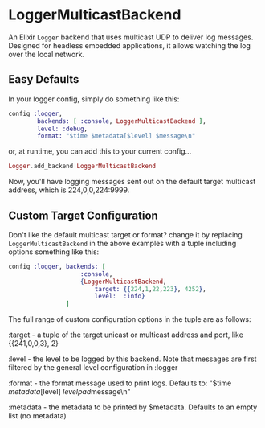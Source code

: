 LoggerMulticastBackend
======================

An Elixir `Logger` backend that uses multicast UDP to deliver log messages.
Designed for headless embedded applications, it allows watching the
log over the local network.

## Easy Defaults

In your logger config, simply do something like this:

```elixir
config :logger,
        backends: [ :console, LoggerMulticastBackend ],
        level: :debug,
        format: "$time $metadata[$level] $message\n"
```
  
or, at runtime, you can add this to your current config...

```elixir
Logger.add_backend LoggerMulticastBackend
```  

Now, you'll have logging messages sent out on the default target multicast
address, which is 224,0,0,224:9999.   

## Custom Target Configuration

Don't like the default multicast target or format? change it by replacing
`LoggerMulticastBackend` in the above examples with a tuple including options something like this:

```elixir
config :logger, backends: [ 
                    :console, 
                    {LoggerMulticastBackend, 
                        target: {{224,1,22,223}, 4252},
                        level:  :info}
                ]
```

The full range of custom configuration options in the tuple are as follows:

:target - a tuple of the target unicast or multicast address and port, like {{241,0,0,3}, 2}

:level - the level to be logged by this backend. Note that messages are first filtered by the general level configuration in :logger

:format - the format message used to print logs. Defaults to: "$time $metadata[$level] $levelpad$message\n"

:metadata - the metadata to be printed by $metadata. Defaults to an empty list (no metadata)
